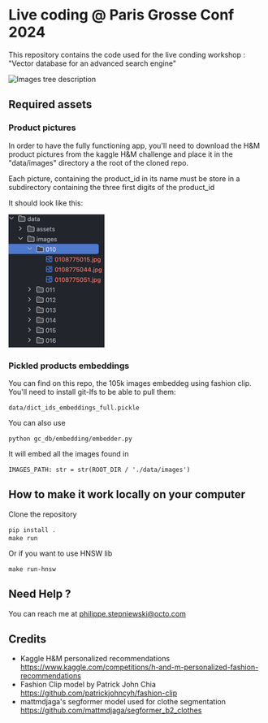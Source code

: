 # Live coding @ Paris Grosse Conf 2024

This repository contains the code used for the live conding workshop : "Vector database for an advanced search engine"

![Images tree description](data/assets/demo.gif)

## Required assets

### Product pictures

In order to have the fully functioning app, you'll need to download the H&M product pictures
from the kaggle H&M challenge and place it in the "data/images" directory a the root of the cloned 
repo.

Each picture, containing the product_id in its name must be store in a subdirectory containing the
three first digits of the product_id

It should look like this:

![Images tree description](data/assets/tree.png)

### Pickled products embeddings

You can find on this repo, the 105k images embeddeg using fashion clip. 
You'll need to install git-lfs to be able to pull them:

    data/dict_ids_embeddings_full.pickle

You can also use 

    python gc_db/embedding/embedder.py

It will embed all the images found in 

    IMAGES_PATH: str = str(ROOT_DIR / './data/images')


## How to make it work locally on your computer
Clone the repository

    pip install .
    make run 

Or if you want to use HNSW lib
    
    make run-hnsw

## Need Help ? 

You can reach me at philippe.stepniewski@octo.com

## Credits

- Kaggle H&M personalized recommendations https://www.kaggle.com/competitions/h-and-m-personalized-fashion-recommendations
- Fashion Clip model by Patrick John Chia https://github.com/patrickjohncyh/fashion-clip
- mattmdjaga's segformer model used for clothe segmentation https://github.com/mattmdjaga/segformer_b2_clothes